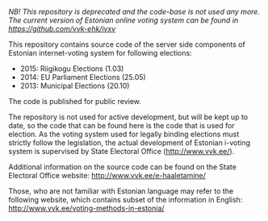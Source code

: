 
*NB! This repository is deprecated and the code-base is not used any more. The
current version of Estonian online voting system can be found in
https://github.com/vvk-ehk/ivxv*

This repository contains source code of the server side components of Estonian
internet-voting system for following elections:

  * 2015: Riigikogu Elections (1.03)
  * 2014: EU Parliament Elections (25.05)
  * 2013: Municipal Elections (20.10)

The code is published for public review.

The repository is not used for active development, but will be kept up to date,
so the code that can be found here is the code that is used for election. As
the voting system used for legally binding elections must strictly follow the
legislation, the actual development of Estonian i-voting system is supervised
by State Electoral Office (http://www.vvk.ee/).

Additional information on the source code can be found on the State Electoral Office website:
http://www.vvk.ee/e-haaletamine/

Those, who are not familiar with Estonian language may refer to the following
website, which contains subset of the information in English:
http://www.vvk.ee/voting-methods-in-estonia/

